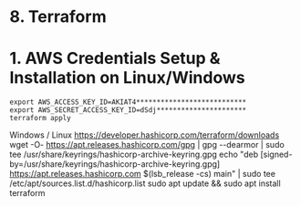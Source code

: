 # 8. Terraform

# 1. AWS Credentials Setup &  Installation on Linux/Windows



```console
export AWS_ACCESS_KEY_ID=AKIAT4***************************
export AWS_SECRET_ACCESS_KEY_ID=dSdj**********************
terraform apply
```


Windows / Linux
https://developer.hashicorp.com/terraform/downloads
wget -O- https://apt.releases.hashicorp.com/gpg | gpg --dearmor | sudo tee /usr/share/keyrings/hashicorp-archive-keyring.gpg
echo "deb [signed-by=/usr/share/keyrings/hashicorp-archive-keyring.gpg] https://apt.releases.hashicorp.com $(lsb_release -cs) main" | sudo tee /etc/apt/sources.list.d/hashicorp.list
sudo apt update && sudo apt install terraform